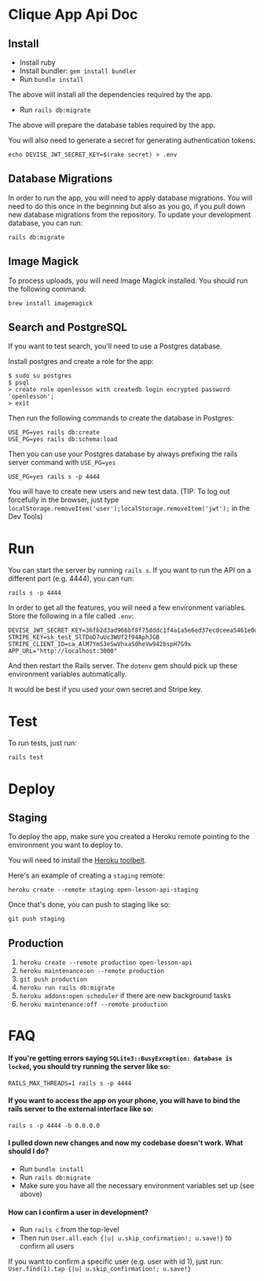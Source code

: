 # Clique App Api Doc
## Install

- Install ruby
- Install bundler: `gem install bundler`
- Run `bundle install`

The above will install all the dependencies required by the app.

- Run `rails db:migrate`

The above will prepare the database tables required by the app.

You will also need to generate a secret for generating authentication tokens:

    echo DEVISE_JWT_SECRET_KEY=$(rake secret) > .env


## Database Migrations

In order to run the app, you will need to apply database migrations. You will need to do this once in the beginning but also as you go, if you pull down new database migrations from the repository. To update your development database, you can run:

    rails db:migrate

## Image Magick

To process uploads, you will need Image Magick installed. You should run the following command:

    brew install imagemagick


## Search and PostgreSQL

If you want to test search, you'll need to use a Postgres database.

Install postgres and create a role for the app:

    $ sudo su postgres
    $ psql
    > create role openlesson with createdb login encrypted password 'openlesson';
    > exit

Then run the following commands to create the database in Postgres:

    USE_PG=yes rails db:create
    USE_PG=yes rails db:schema:load

Then you can use your Postgres database by always prefixing the rails server command with `USE_PG=yes`

    USE_PG=yes rails s -p 4444

You will have to create new users and new test data. (TIP: To log out forcefully in the browser, just type `localStorage.removeItem('user');localStorage.removeItem('jwt');` in the Dev Tools)

# Run


You can start the server by running `rails s`. If you want to run the API on a different port (e.g. 4444), you can run:

    rails s -p 4444


In order to get all the features, you will need a few environment variables. Store the following in a file called `.env`:

```
DEVISE_JWT_SECRET_KEY=36fb2d3ad966bf8f75dddc1f4a1a5e6ed37ecdceea5461e0d9e2c25c80bc497aa9f576b2d0cc95e5a49e8ba7b67ccaa6c907e91610c56389969e30539659c696
STRIPE_KEY=sk_test_SlTDoD7uUc3WUf2f94AphJGB
STRIPE_CLIENT_ID=ca_AlM7YmS3eSwVhxaS0heVw942bspH7G9x
APP_URL="http://localhost:3000"
```

And then restart the Rails server. The `dotenv` gem should pick up these environment variables automatically.

It would be best if you used your own secret and Stripe key.

# Test

To run tests, just run:

    rails test


# Deploy

## Staging

To deploy the app, make sure you created a Heroku remote pointing to the environment you want to deploy to.

You will need to install the [Heroku toolbelt](https://devcenter.heroku.com/articles/heroku-cli).

Here's an example of creating a `staging` remote:

    heroku create --remote staging open-lesson-api-staging

Once that's done, you can push to staging like so:

    git push staging

## Production

1. `heroku create --remote production open-lesson-api`
2. `heroku maintenance:on --remote production`
3. `git push production`
4. `heroku run rails db:migrate`
5. `heroku addons:open scheduler` if there are new background tasks
6. `heroku maintenance:off --remote production`

# FAQ

#### If you're getting errors saying `SQLite3::BusyException: database is locked`, you should try running the server like so:

    RAILS_MAX_THREADS=1 rails s -p 4444

#### If you want to access the app on your phone, you will have to bind the rails server to the external interface like so:

    rails s -p 4444 -b 0.0.0.0

#### I pulled down new changes and now my codebase doesn't work. What should I do?

- Run `bundle install`
- Run `rails db:migrate`
- Make sure you have all the necessary environment variables set up (see above)

#### How can I confirm a user in development?

- Run `rails c` from the top-level
- Then run `User.all.each {|u| u.skip_confirmation!; u.save!}` to confirm all users

If you want to confirm a specific user (e.g. user with id 1), just run: `User.find(1).tap {|u| u.skip_confirmation!; u.save!}`
